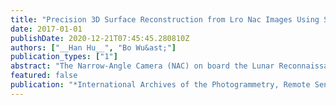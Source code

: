 ```yaml
---
title: "Precision 3D Surface Reconstruction from Lro Nac Images Using Semi-Global Matching with Coupled Epipolar Rectification."
date: 2017-01-01
publishDate: 2020-12-21T07:45:45.280810Z
authors: ["__Han Hu__", "Bo Wu&ast;"]
publication_types: ["1"]
abstract: "The Narrow-Angle Camera (NAC) on board the Lunar Reconnaissance Orbiter (LRO) comprises of a pair of closely attached high-resolution push-broom sensors, in order to improve the swath coverage. However, the two image sensors do not share the same lenses and cannot be modelled geometrically using a single physical model. Thus, previous works on dense matching of stereo pairs of NAC images would generally create two to four stereo models, each with an irregular and overlapping region of varying size. Semi-Global Matching (SGM) is a well-known dense matching method and has been widely used for image-based 3D surface reconstruction. SGM is a global matching algorithm relying on global inference in a larger context rather than individual pixels to establish stable correspondences. The stereo configuration of LRO NAC images causes severe problem for image matching methods such as SGM, which emphasizes global matching strategy. Aiming at using SGM for image matching of LRO NAC stereo pairs for precision 3D surface reconstruction, this paper presents a coupled epipolar rectification methods for LRO NAC stereo images, which merges the image pair in the disparity space and in this way, only one stereo model will be estimated. For a stereo pair (four) of NAC images, the method starts with the boresight calibration by finding correspondence in the small overlapping stripe between each pair of NAC images and bundle adjustment of the stereo pair, in order to clean the vertical disparities. Then, the dominate direction of the images are estimated by project the center of the coverage area to the reference image and back-projected to the bounding box plane determined by the image orientation parameters iteratively. The dominate direction will determine an affine model, by which the pair of NAC images are warped onto the object space with a given ground resolution and in the meantime, a mask is produced indicating the owner of each pixel. SGM is then used to generate a disparity map for the stereo pair and each correspondence is transformed back to the owner and 3D points are derived through photogrammetric space intersection. Experimental results reveal that the proposed method is able to reduce gaps and inconsistencies caused by the inaccurate boresight offsets between the two NAC cameras and the irregular overlapping regions, and finally generate precise and consistent 3D surface models from the NAC stereo images automatically."
featured: false
publication: "*International Archives of the Photogrammetry, Remote Sensing & Spatial Information Sciences*"
---
```


